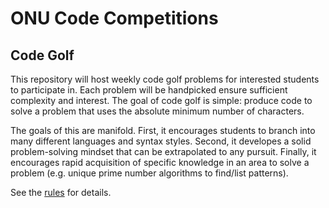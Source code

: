 # ONU Code Competitions

## Code Golf

This repository will host weekly code golf problems for interested students to participate in. Each problem will be handpicked ensure sufficient complexity and interest. The goal of code golf is simple: produce code to solve a problem that uses the absolute minimum number of characters.

The goals of this are manifold. First, it encourages students to branch into many different languages and syntax styles. Second, it developes a solid problem-solving mindset that can be extrapolated to any pursuit. Finally, it encourages rapid acquisition of specific knowledge in an area to solve a problem (e.g. unique prime number algorithms to find/list patterns).

See the [rules](/CodeGolf/RULES.md) for details.

